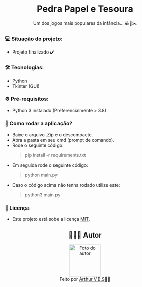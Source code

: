 <h1 align="center">Pedra Papel e Tesoura</h1>
<p align="center">Um dos jogos mais populares da infância... 🪨📜✂️</p>

<h3>💻 Situação do projeto:</h3>
<ul>
  <li>Projeto finalizado ✔️</li>
</ul>

<h3>🛠 Tecnologias:</h3>
<ul>
  <li>Python</li>
  <li>Tkinter (GUI)</li>
</ul>

<h3>⚙️ Pré-requisitos:</h3>
<ul>
  <li>Python 3 instalado (Preferencialmente > 3.8)</li>
</ul>

<h3>🚀 Como rodar a aplicação?</h3>
<ul>
  <li>Baixe o arquivo .Zip e o descompacte.</li>
  <li>Abra a pasta em seu cmd (prompt de comando).</li>
  <li>Rode o seguinte código:
    <blockquote>pip install -r requirements.txt</blockquote>
  </li>
  <li>Em seguida rode o seguinte código:
    <blockquote>python main.py</blockquote>
   </li>
  <li>Caso o código acima não tenha rodado utilize este:
    <blockquote>python3 main.py</blockquote>
   </li>
</ul>

<h3>📝 Licença</h3>
<ul>
  <li>Este projeto está sobe a licença <a href="https://github.com/ArthurVBS/PyRockPaperScissors/blob/main/LICENSE" target="_blank" rel="external">MIT</a>.</li>
</ul>

<h2 align="center">👨🏽‍💻 Autor</h2>
<div align="center">
  <img width="100px;" src="https://avatars.githubusercontent.com/u/84406367?v=4" alt="Foto do autor"/>
  <br><span>Feito por <a href="https://github.com/ArthurVBS" target="_blank" rel="external">Arthur V.B.S</a>✌🏽</span>
</div>

